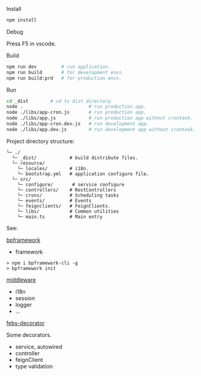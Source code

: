 
Install

```bash
npm install
```

Debug

Press F5 in vscode.

Build

```bash
npm run dev         # run application.
npm run build       # for development envs.
npm run build:prd   # for production envs.
```

Run

```bash
cd _dist        # cd to dist directory.
node .                        # run production app.
node ./libs/app-cron.js       # run production app.
node ./libs/app.js            # run production app without crontask.
node ./libs/app-cron.dev.js   # run development app.
node ./libs/app.dev.js        # run development app without crontask.
```

Project directory structure:

```
└─ ./
  └─ _dist/            # build distribute files.
  └─ resource/
    └─ locales/        # i18n.
    └─ bootstrap.yml   # application configure file.
  └─ src/
    └─ configure/       # service configure
    └─ controllers/    # RestControllers
    └─ crons/          # Scheduling tasks
    └─ events/         # Events
    └─ feignclients/   # FeignClients.
    └─ libs/           # Common utilities
    └─ main.ts         # Main entry
```

See:

[bpframework](https://www.npmjs.com/package/bpframework)

- framework

```
> npm i bpframework-cli -g
> bpframework init
```

[middleware](https://github.com/bpcloud/middleware.git)

- i18n
- session
- logger
- ...

[febs-decorator](https://www.npmjs.com/package/febs-decorator)

Some decorators.

- service, autowired
- controller
- feignClient
- type validation